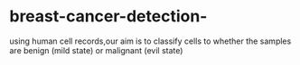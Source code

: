 # breast-cancer-detection-
 using human cell records,our aim is to classify cells to whether the samples are benign (mild state) or malignant (evil state)
